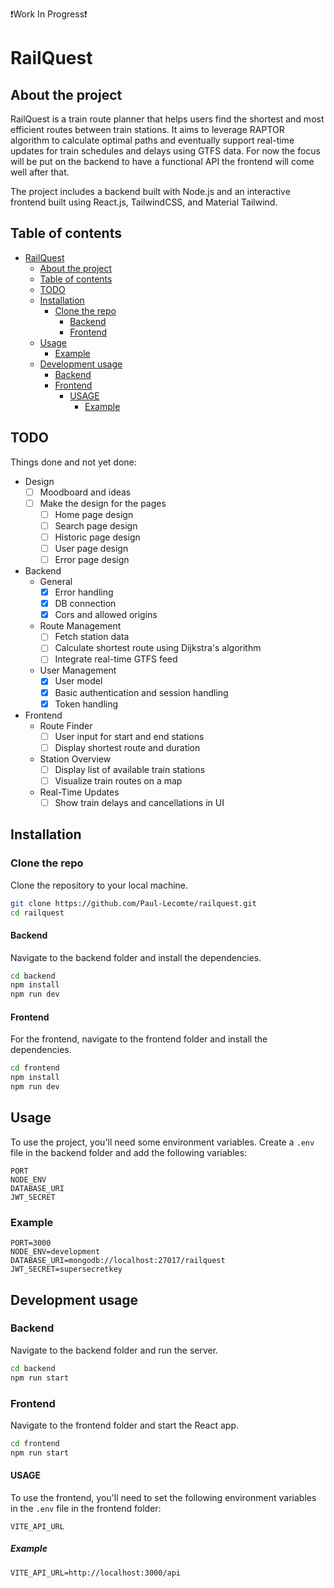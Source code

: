 ❗Work In Progress❗



# RailQuest

## About the project
RailQuest is a train route planner that helps users find the shortest and most efficient routes between train stations. It aims to leverage RAPTOR algorithm to calculate optimal paths and eventually support real-time updates for train schedules and delays using GTFS data. For now the focus will be put on the backend to have a functional API the frontend will come well after that.

The project includes a backend built with Node.js and an interactive frontend built using React.js, TailwindCSS, and Material Tailwind.

## Table of contents
* [RailQuest](#railquest)
    * [About the project](#about-the-project)
    * [Table of contents](#table-of-contents)
    * [TODO](#todo)
    * [Installation](#installation)
        * [Clone the repo](#clone-the-repo)
            * [Backend](#backend)
            * [Frontend](#frontend)
    * [Usage](#usage)
        * [Example](#example)
    * [Development usage](#development-usage)
        * [Backend](#backend-1)
        * [Frontend](#frontend-1)
            * [USAGE](#usage-1)
                * [Example](#example-1)

## TODO
Things done and not yet done:
- Design
    - [ ] Moodboard and ideas
    - [ ] Make the design for the pages
        - [ ] Home page design
        - [ ] Search page design
        - [ ] Historic page design
        - [ ] User page design
        - [ ] Error page design
- Backend
    - General
        - [x] Error handling
        - [x] DB connection
        - [x] Cors and allowed origins
    - Route Management
        - [ ] Fetch station data
        - [ ] Calculate shortest route using Dijkstra's algorithm
        - [ ] Integrate real-time GTFS feed
    - User Management
        - [x] User model
        - [x] Basic authentication and session handling
        - [x] Token handling
- Frontend
    - Route Finder
        - [ ] User input for start and end stations
        - [ ] Display shortest route and duration
    - Station Overview
        - [ ] Display list of available train stations
        - [ ] Visualize train routes on a map
    - Real-Time Updates
        - [ ] Show train delays and cancellations in UI

## Installation
### Clone the repo
Clone the repository to your local machine.
```bash
git clone https://github.com/Paul-Lecomte/railquest.git
cd railquest
```

#### Backend
Navigate to the backend folder and install the dependencies.
```bash
cd backend
npm install
npm run dev
```

#### Frontend
For the frontend, navigate to the frontend folder and install the dependencies.
```bash
cd frontend
npm install
npm run dev
```

## Usage
To use the project, you'll need some environment variables. Create a `.env` file in the backend folder and add the following variables:
```env
PORT
NODE_ENV
DATABASE_URI
JWT_SECRET
```

### Example
```env
PORT=3000
NODE_ENV=development
DATABASE_URI=mongodb://localhost:27017/railquest
JWT_SECRET=supersecretkey
```

## Development usage
### Backend
Navigate to the backend folder and run the server.
```bash
cd backend
npm run start
```

### Frontend
Navigate to the frontend folder and start the React app.
```bash
cd frontend
npm run start
```

#### USAGE
To use the frontend, you'll need to set the following environment variables in the `.env` file in the frontend folder:
```env
VITE_API_URL
```

##### Example
```env
VITE_API_URL=http://localhost:3000/api
```
